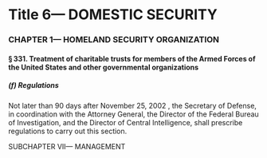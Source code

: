 
# Title 6— DOMESTIC SECURITY
### CHAPTER 1— HOMELAND SECURITY ORGANIZATION
#### § 331. Treatment of charitable trusts for members of the Armed Forces of the United States and other governmental organizations
##### (f) Regulations

Not later than 90 days after November 25, 2002 , the Secretary of Defense, in coordination with the Attorney General, the Director of the Federal Bureau of Investigation, and the Director of Central Intelligence, shall prescribe regulations to carry out this section.

SUBCHAPTER VII— MANAGEMENT
